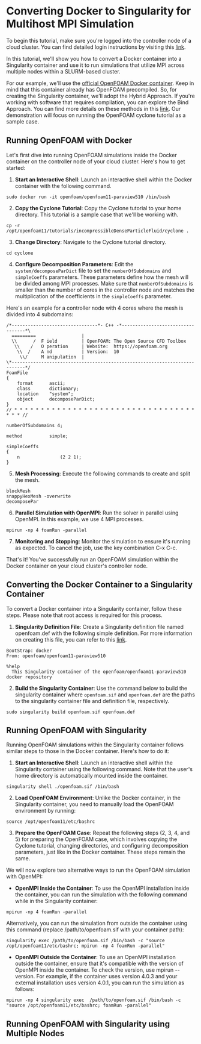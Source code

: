 # Converting Docker to Singularity for Multihost MPI Simulation
To begin this tutorial, make sure you're logged into the controller node of a cloud cluster. You can find detailed login instructions by visiting this [link](https://parallelworks.com/docs/compute/logging-in-controller).

In this tutorial, we'll show you how to convert a Docker container into a Singularity container and use it to run simulations that utilize MPI across multiple nodes within a SLURM-based cluster.

For our example, we'll use the [official OpenFOAM Docker container](https://hub.docker.com/r/openfoam/openfoam11-paraview510). Keep in mind that this container already has OpenFOAM precompiled. So, for creating the Singularity container, we'll adopt the Hybrid Approach. If you're working with software that requires compilation, you can explore the Bind Approach. You can find more details on these methods in this [link](https://docs.sylabs.io/guides/3.7/user-guide/mpi.html#singularity-and-mpi-applications). Our demonstration will focus on running the OpenFOAM cyclone tutorial as a sample case.


## Running OpenFOAM with Docker
Let's first dive into running OpenFOAM simulations inside the Docker container on the controller node of your cloud cluster. Here's how to get started:

1. **Start an Interactive Shell**: Launch an interactive shell within the Docker container with the following command.

```
sudo docker run -it openfoam/openfoam11-paraview510 /bin/bash
```

2. **Copy the Cyclone Tutorial**: Copy the Cyclone tutorial to your home directory. This tutorial is a sample case that we'll be working with.

```
cp -r /opt/openfoam11/tutorials/incompressibleDenseParticleFluid/cyclone .
```


3. **Change Directory**: Navigate to the Cyclone tutorial directory.
```
cd cyclone
```

4. **Configure Decomposition Parameters**: Edit the `system/decomposeParDict` file to set the `numberOfSubdomains` and `simpleCoeffs` parameters. These parameters define how the mesh will be divided among MPI processes. Make sure that `numberOfSubdomains` is smaller than the number of cores in the controller node and matches the multiplication of the coefficients in the `simpleCoeffs` parameter.

Here's an example for a controller node with 4 cores where the mesh is divided into 4 subdomains:

```
/*--------------------------------*- C++ -*----------------------------------*\
  =========                 |
  \\      /  F ield         | OpenFOAM: The Open Source CFD Toolbox
   \\    /   O peration     | Website:  https://openfoam.org
    \\  /    A nd           | Version:  10
     \\/     M anipulation  |
\*---------------------------------------------------------------------------*/
FoamFile
{
    format      ascii;
    class       dictionary;
    location    "system";
    object      decomposeParDict;
}
// * * * * * * * * * * * * * * * * * * * * * * * * * * * * * * * * * * * * * //

numberOfSubdomains 4;

method          simple;

simpleCoeffs
{
    n               (2 2 1);
}
```

5. **Mesh Processing**: Execute the following commands to create and split the mesh.

```
blockMesh
snappyHexMesh -overwrite
decomposePar
```

6. **Parallel Simulation with OpenMPI**: Run the solver in parallel using OpenMPI. In this example, we use 4 MPI processes.

```
mpirun -np 4 foamRun -parallel
```

7. **Monitoring and Stopping**: Monitor the simulation to ensure it's running as expected. To cancel the job, use the key combination C-x C-c.

That's it! You've successfully run an OpenFOAM simulation within the Docker container on your cloud cluster's controller node.

## Converting the Docker Container to a Singularity Container
To convert a Docker container into a Singularity container, follow these steps. Please note that root access is required for this process.


1. **Singularity Definition File**: Create a Singularity definition file named openfoam.def with the following simple definition. For more information on creating this file, you can refer to this [link](https://docs.sylabs.io/guides/3.7/user-guide/definition_files.html).

```
BootStrap: docker
From: openfoam/openfoam11-paraview510

%help
  This Singularity container of the openfoam/openfoam11-paraview510 docker repository

```

2. **Build the Singularity Container**: Use the command below to build the singularity container where `openfoam.sif` and `openfoam.def` are the paths to the singularity container file and definition file, respectively.

```
sudo singularity build openfoam.sif openfoam.def
```


## Running OpenFOAM with Singularity
Running OpenFOAM simulations within the Singularity container follows similar steps to those in the Docker container. Here's how to do it:

1. **Start an Interactive Shell**: Launch an interactive shell within the Singularity container using the following command. Note that the user's home directory is automatically mounted inside the container.

```
singularity shell ./openfoam.sif /bin/bash
```

2. **Load OpenFOAM Environment**: Unlike the Docker container, in the Singularity container, you need to manually load the OpenFOAM environment by running:

```
source /opt/openfoam11/etc/bashrc
```

3. **Prepare the OpenFOAM Case**: Repeat the following steps (2, 3, 4, and 5) for preparing the OpenFOAM case, which involves copying the Cyclone tutorial, changing directories, and configuring decomposition parameters, just like in the Docker container. These steps remain the same.


We will now explore two alternative ways to run the OpenFOAM simulation with OpenMPI:

- **OpenMPI Inside the Container**: To use the OpenMPI installation inside the container, you can run the simulation with the following command while in the Singularity container:

```
mpirun -np 4 foamRun -parallel
```


Alternatively, you can run the simulation from outside the container using this command (replace /path/to/openfoam.sif with your container path):

```
singularity exec /path/to/openfoam.sif /bin/bash -c "source /opt/openfoam11/etc/bashrc; mpirun -np 4 foamRun -parallel"
```

- **OpenMPI Outside the Container**:  To use an OpenMPI installation outside the container, ensure that it's compatible with the version of OpenMPI inside the container. To check the version, use mpirun --version. For example, if the container uses version 4.0.3 and your external installation uses version 4.0.1, you can run the simulation as follows:


```
mpirun -np 4 singularity exec  /path/to/openfoam.sif /bin/bash -c "source /opt/openfoam11/etc/bashrc; foamRun -parallel"
```


## Running OpenFOAM with Singularity using Multiple Nodes

